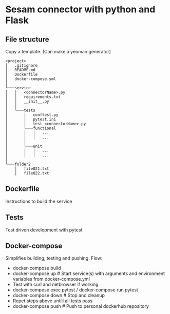 # Sesam connector with python and Flask

## File structure
Copy a template. (Can make a yeoman generator)
```
<project>
│   .gitignore
│   README.md
│   Dockerfile
│   docker-compose.yml
│
└───service
│   │   <connectorName>.py
│   │   requirements.txt
│   │   __init__.py
│   │
│   └───tests
│       │   conftest.py
│       │   pytest.ini
│       │   test_<connectorName>.py 
│       └───functional 
│       │   │   ...
│       │   │   ...
│       │
│       └───unit
│       │   │   ...
│       │   │   ...
│   
└───folder2
    │   file021.txt
    │   file022.txt
```

## Dockerfile
Instructions to build the service

## Tests
Test driven development with pytest

## Docker-compose
Simplifies building, testing and pushing.
Flow:
- docker-compose build
- docker-compose up # Start service(s) with arguments and environment variables from docker-compose.yml
- Test with curl and netbrowser if working
- docker-compose exec <serviceName> pytest / docker-compose run <serviceName> pytest
- docker-compose down # Stop and cleanup
- Repet steps above untill all tests pass
- docker-compose push # Push to personal dockerhub repository

